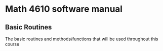 # Math 4610 software manual

## Basic Routines

The basic routines and methods/functions that will be used throughout this course
